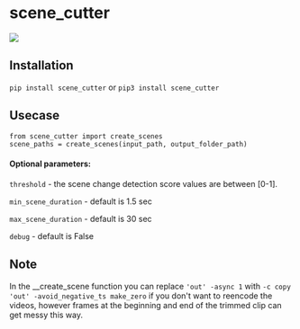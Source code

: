 # scene_cutter
[![](https://img.shields.io/badge/python-3.4+-blue.svg)](https://www.python.org/downloads/)

## Installation

`pip install scene_cutter` or 
`pip3 install scene_cutter`

## Usecase

```
from scene_cutter import create_scenes
scene_paths = create_scenes(input_path, output_folder_path)
```
#### Optional parameters:

 `threshold` - the scene change detection score values are between [0-1].
 
 `min_scene_duration` - default is 1.5 sec
 
 `max_scene_duration` - default is 30 sec
 
 `debug` - default is False


## Note

In the __create_scene function you can replace `'out' -async 1` with `-c copy 'out' -avoid_negative_ts make_zero` if you don't want to reencode the videos, however frames at the beginning and end of the trimmed clip can get messy this way. 
